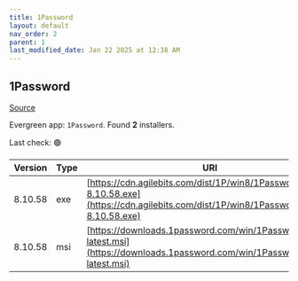 ```yaml
---
title: 1Password
layout: default
nav_order: 2
parent: 1
last_modified_date: Jan 22 2025 at 12:38 AM
---
```


## 1Password

[Source](https://1password.com/)

Evergreen app: `1Password`. Found **2** installers.

Last check: 🟢

| Version | Type | URI                                                                                                                                    |
| ------- | ---- | -------------------------------------------------------------------------------------------------------------------------------------- |
| 8.10.58 | exe  | [https://cdn.agilebits.com/dist/1P/win8/1PasswordSetup-8.10.58.exe](https://cdn.agilebits.com/dist/1P/win8/1PasswordSetup-8.10.58.exe) |
| 8.10.58 | msi  | [https://downloads.1password.com/win/1PasswordSetup-latest.msi](https://downloads.1password.com/win/1PasswordSetup-latest.msi)         |
